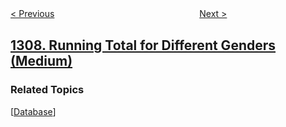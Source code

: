 <!--|This file generated by command(leetcode description); DO NOT EDIT.    |-->
<!--+----------------------------------------------------------------------+-->
<!--|@author    openset <openset.wang@gmail.com>                           |-->
<!--|@link      https://github.com/openset                                 |-->
<!--|@home      https://github.com/openset/leetcode                        |-->
<!--+----------------------------------------------------------------------+-->

[< Previous](../verbal-arithmetic-puzzle "Verbal Arithmetic Puzzle")
　　　　　　　　　　　　　　　　
[Next >](../decrypt-string-from-alphabet-to-integer-mapping "Decrypt String from Alphabet to Integer Mapping")

## [1308. Running Total for Different Genders (Medium)](https://leetcode.com/problems/running-total-for-different-genders "不同性别每日分数总计")



### Related Topics
  [[Database](../../tag/database/README.md)]
